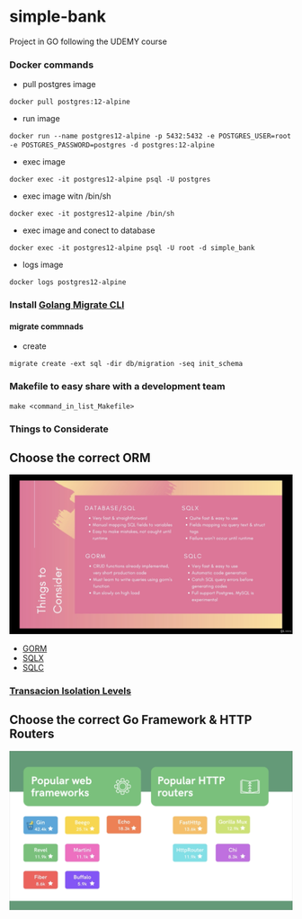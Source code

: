 # simple-bank
Project in GO following the UDEMY course

### Docker commands
* pull postgres image
```
docker pull postgres:12-alpine
```
* run image
```
docker run --name postgres12-alpine -p 5432:5432 -e POSTGRES_USER=root -e POSTGRES_PASSWORD=postgres -d postgres:12-alpine
```
* exec image
```
docker exec -it postgres12-alpine psql -U postgres
```
* exec image witn /bin/sh
```
docker exec -it postgres12-alpine /bin/sh
```
* exec image and conect to database
```
docker exec -it postgres12-alpine psql -U root -d simple_bank
```
* logs image
```
docker logs postgres12-alpine
```


### Install [Golang Migrate CLI](https://github.com/golang-migrate/migrate/tree/master/cmd/migrate)
#### migrate commnads
* create 
``` 
migrate create -ext sql -dir db/migration -seq init_schema
```

### Makefile to easy share with a development team
```
make <command_in_list_Makefile>
```

### Things to Considerate
## Choose the correct ORM
![TTC](images/TTC.png?raw=true "TTC")
* [GORM](https://gorm.io/index.html)
* [SQLX](https://github.com/jmoiron/sqlx)
* [SQLC](https://github.com/kyleconroy/sqlc)

### [Transacion Isolation Levels](./isolation-levels/README.md)

## Choose the correct Go Framework & HTTP Routers
![WW](images/PW.png?raw=true "PW")